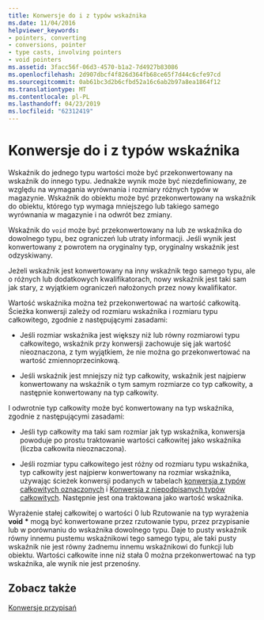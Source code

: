 ```yaml
---
title: Konwersje do i z typów wskaźnika
ms.date: 11/04/2016
helpviewer_keywords:
- pointers, converting
- conversions, pointer
- type casts, involving pointers
- void pointers
ms.assetid: 3facc56f-06d3-4570-b1a2-7d4927b83086
ms.openlocfilehash: 2d907dbcf4f826d364fb68ce65f7d44c6cfe97cd
ms.sourcegitcommit: 0ab61bc3d2b6cfbd52a16c6ab2b97a8ea1864f12
ms.translationtype: MT
ms.contentlocale: pl-PL
ms.lasthandoff: 04/23/2019
ms.locfileid: "62312419"
---
```

# <a name="conversions-to-and-from-pointer-types"></a>Konwersje do i z typów wskaźnika

Wskaźnik do jednego typu wartości może być przekonwertowany na wskaźnik do innego typu. Jednakże wynik może być niezdefiniowany, ze względu na wymagania wyrównania i rozmiary różnych typów w magazynie. Wskaźnik do obiektu może być przekonwertowany na wskaźnik do obiektu, którego typ wymaga mniejszego lub takiego samego wyrównania w magazynie i na odwrót bez zmiany.

Wskaźnik do `void` może być przekonwertowany na lub ze wskaźnika do dowolnego typu, bez ograniczeń lub utraty informacji. Jeśli wynik jest konwertowany z powrotem na oryginalny typ, oryginalny wskaźnik jest odzyskiwany.

Jeżeli wskaźnik jest konwertowany na inny wskaźnik tego samego typu, ale o różnych lub dodatkowych kwalifikatorach, nowy wskaźnik jest taki sam jak stary, z wyjątkiem ograniczeń nałożonych przez nowy kwalifikator.

Wartość wskaźnika można też przekonwertować na wartość całkowitą. Ścieżka konwersji zależy od rozmiaru wskaźnika i rozmiaru typu całkowitego, zgodnie z następującymi zasadami:

- Jeśli rozmiar wskaźnika jest większy niż lub równy rozmiarowi typu całkowitego, wskaźnik przy konwersji zachowuje się jak wartość nieoznaczona, z tym wyjątkiem, że nie można go przekonwertować na wartość zmiennoprzecinkową.

- Jeśli wskaźnik jest mniejszy niż typ całkowity, wskaźnik jest najpierw konwertowany na wskaźnik o tym samym rozmiarze co typ całkowity, a następnie konwertowany na typ całkowity.

I odwrotnie typ całkowity może być konwertowany na typ wskaźnika, zgodnie z następującymi zasadami:

- Jeśli typ całkowity ma taki sam rozmiar jak typ wskaźnika, konwersja powoduje po prostu traktowanie wartości całkowitej jako wskaźnika (liczba całkowita nieoznaczona).

- Jeśli rozmiar typu całkowitego jest różny od rozmiaru typu wskaźnika, typ całkowity jest najpierw konwertowany na rozmiar wskaźnika, używając ścieżek konwersji podanych w tabelach [konwersja z typów całkowitych oznaczonych](../c-language/conversions-from-signed-integral-types.md) i [ Konwersja z niepodpisanych typów całkowitych](../c-language/conversions-from-unsigned-integral-types.md). Następnie jest ona traktowana jako wartość wskaźnika.

Wyrażenie stałej całkowitej o wartości 0 lub Rzutowanie na typ wyrażenia **void** <strong>\*</strong> mogą być konwertowane przez rzutowanie typu, przez przypisanie lub w porównaniu do wskaźnika dowolnego typu. Daje to pusty wskaźnik równy innemu pustemu wskaźnikowi tego samego typu, ale taki pusty wskaźnik nie jest równy żadnemu innemu wskaźnikowi do funkcji lub obiektu. Wartości całkowite inne niż stała 0 można przekonwertować na typ wskaźnika, ale wynik nie jest przenośny.

## <a name="see-also"></a>Zobacz także

[Konwersje przypisań](../c-language/assignment-conversions.md)
